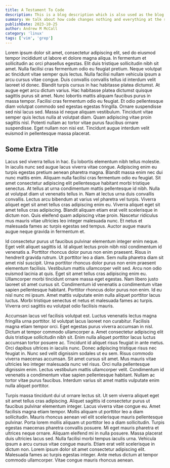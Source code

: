 ```yaml
---
title: A Testament To Code
description: This is a blog description which is also used as the blog excerpt.  It should be short but also descriptive so people know what the article is about. 
summary: We talk about how code changes nothing and everything at the same time.
publishDate: 2023-10-25
author: Andrew M McCall
category: 'linux'
tags: ['vim', 'grep']
---
```


Lorem ipsum dolor sit amet, consectetur adipiscing elit, sed do eiusmod tempor incididunt ut labore et dolore magna aliqua. In fermentum et sollicitudin ac orci phasellus egestas. Elit duis tristique sollicitudin nibh sit amet. Nulla facilisi cras fermentum odio eu feugiat pretium. Neque volutpat ac tincidunt vitae semper quis lectus. Nulla facilisi nullam vehicula ipsum a arcu cursus vitae congue. Duis convallis convallis tellus id interdum velit laoreet id donec. Blandit turpis cursus in hac habitasse platea dictumst. At augue eget arcu dictum varius. Hac habitasse platea dictumst quisque sagittis purus sit amet. Nunc lobortis mattis aliquam faucibus purus in massa tempor. Facilisi cras fermentum odio eu feugiat. Et odio pellentesque diam volutpat commodo sed egestas egestas fringilla. Ornare suspendisse sed nisi lacus sed. Massa id neque aliquam vestibulum. Tincidunt vitae semper quis lectus nulla at volutpat diam. Quam adipiscing vitae proin sagittis nisl. Potenti nullam ac tortor vitae purus faucibus ornare suspendisse. Eget nullam non nisi est. Tincidunt augue interdum velit euismod in pellentesque massa placerat.

## Some Extra Title 

Lacus sed viverra tellus in hac. Eu lobortis elementum nibh tellus molestie. In iaculis nunc sed augue lacus viverra vitae congue. Adipiscing enim eu turpis egestas pretium aenean pharetra magna. Blandit massa enim nec dui nunc mattis enim. Aliquam nulla facilisi cras fermentum odio eu feugiat. Sit amet consectetur adipiscing elit pellentesque habitant morbi tristique senectus. At tellus at urna condimentum mattis pellentesque id nibh. Nulla at volutpat diam ut venenatis tellus in. Nam at lectus urna duis convallis convallis. Lectus arcu bibendum at varius vel pharetra vel turpis. Viverra aliquet eget sit amet tellus cras adipiscing enim eu. Viverra aliquet eget sit amet tellus cras adipiscing. Blandit aliquam etiam erat velit scelerisque in dictum non. Quis eleifend quam adipiscing vitae proin. Nascetur ridiculus mus mauris vitae ultricies leo integer malesuada nunc. Et netus et malesuada fames ac turpis egestas sed tempus. Auctor augue mauris augue neque gravida in fermentum et.

Id consectetur purus ut faucibus pulvinar elementum integer enim neque. Eget velit aliquet sagittis id. Id aliquet lectus proin nibh nisl condimentum id venenatis a. Porttitor rhoncus dolor purus non enim praesent. Risus in hendrerit gravida rutrum. Ut porttitor leo a diam. Sem nulla pharetra diam sit amet nisl suscipit. Urna porttitor rhoncus dolor purus non enim praesent elementum facilisis. Vestibulum mattis ullamcorper velit sed. Arcu non odio euismod lacinia at quis. Eget sit amet tellus cras adipiscing enim eu. Ullamcorper morbi tincidunt ornare massa eget egestas. Nam libero justo laoreet sit amet cursus sit. Condimentum id venenatis a condimentum vitae sapien pellentesque habitant. Porttitor rhoncus dolor purus non enim. Id eu nisl nunc mi ipsum. Amet mattis vulputate enim nulla aliquet porttitor lacus luctus. Morbi tristique senectus et netus et malesuada fames ac turpis. Viverra orci sagittis eu volutpat odio facilisis mauris.

Accumsan lacus vel facilisis volutpat est. Luctus venenatis lectus magna fringilla urna porttitor. Id volutpat lacus laoreet non curabitur. Facilisis magna etiam tempor orci. Eget egestas purus viverra accumsan in nisl. Dictum at tempor commodo ullamcorper a. Amet consectetur adipiscing elit duis tristique sollicitudin nibh sit. Enim nulla aliquet porttitor lacus luctus accumsan tortor posuere ac. Tincidunt id aliquet risus feugiat in ante metus. Orci dapibus ultrices in iaculis nunc. Donec adipiscing tristique risus nec feugiat in. Nunc sed velit dignissim sodales ut eu sem. Risus commodo viverra maecenas accumsan. Sit amet cursus sit amet. Mus mauris vitae ultricies leo integer malesuada nunc vel risus. Orci nulla pellentesque dignissim enim. Lectus vestibulum mattis ullamcorper velit. Condimentum id venenatis a condimentum vitae sapien pellentesque habitant. Nullam ac tortor vitae purus faucibus. Interdum varius sit amet mattis vulputate enim nulla aliquet porttitor.

Turpis massa tincidunt dui ut ornare lectus sit. Ut sem viverra aliquet eget sit amet tellus cras adipiscing. Aliquet sagittis id consectetur purus ut faucibus pulvinar elementum integer. Lacus viverra vitae congue eu. Amet facilisis magna etiam tempor. Mollis aliquam ut porttitor leo a diam sollicitudin. Mauris rhoncus aenean vel elit scelerisque mauris pellentesque pulvinar. Porta lorem mollis aliquam ut porttitor leo a diam sollicitudin. Turpis egestas maecenas pharetra convallis posuere. Mi eget mauris pharetra et ultrices neque ornare. Aliquam eleifend mi in nulla posuere. Massa placerat duis ultricies lacus sed. Nulla facilisi morbi tempus iaculis urna. Vehicula ipsum a arcu cursus vitae congue mauris. Etiam erat velit scelerisque in dictum non. Lorem ipsum dolor sit amet consectetur adipiscing elit. Malesuada fames ac turpis egestas integer. Ante metus dictum at tempor commodo ullamcorper. Vitae congue mauris rhoncus aenean.